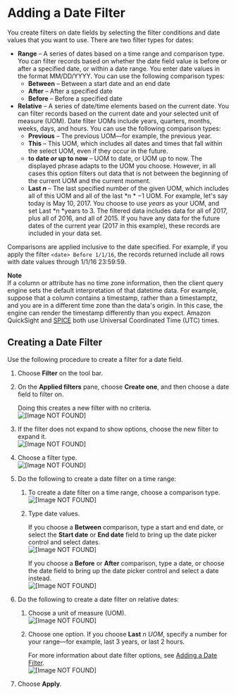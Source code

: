 # Adding a Date Filter<a name="add-a-date-filter"></a>

You create filters on date fields by selecting the filter conditions and date values that you want to use\. There are two filter types for dates:
+ **Range** – A series of dates based on a time range and comparison type\. You can filter records based on whether the date field value is before or after a specified date, or within a date range\. You enter date values in the format MM/DD/YYYY\. You can use the following comparison types:
  + **Between** – Between a start date and an end date
  + **After** – After a specified date
  + **Before** – Before a specified date
+ **Relative** – A series of date/time elements based on the current date\. You can filter records based on the current date and your selected unit of measure \(UOM\)\. Date filter UOMs include years, quarters, months, weeks, days, and hours\. You can use the following comparison types:
  + **Previous** – The previous UOM—for example, the previous year\.
  + **This** – This UOM, which includes all dates and times that fall within the select UOM, even if they occur in the future\.
  + **to date *or* up to now** – UOM to date, or UOM up to now\. The displayed phrase adapts to the UOM you choose\. However, in all cases this option filters out data that is not between the beginning of the current UOM and the current moment\.
  + **Last *n*** – The last specified number of the given UOM, which includes all of this UOM and all of the last *n * −1 UOM\. For example, let's say today is May 10, 2017\. You choose to use *years* as your UOM, and set Last *n *years to 3\. The filtered data includes data for all of 2017, plus all of 2016, and all of 2015\. If you have any data for the future dates of the current year \(2017 in this example\), these records are included in your data set\.

Comparisons are applied inclusive to the date specified\. For example, if you apply the filter `<date> Before 1/1/16`, the records returned include all rows with date values through 1/1/16 23:59:59\.

**Note**  
If a column or attribute has no time zone information, then the client query engine sets the default interpretation of that datetime data\. For example, suppose that a column contains a timestamp, rather than a timestamptz, and you are in a different time zone than the data's origin\. In this case, the engine can render the timestamp differently than you expect\. Amazon QuickSight and [SPICE](welcome.md#spice) both use Universal Coordinated Time \(UTC\) times\. 

## Creating a Date Filter<a name="create-a-date-filter"></a>

Use the following procedure to create a filter for a date field\.

1. Choose **Filter** on the tool bar\.

1. On the **Applied filters** pane, choose **Create one**, and then choose a date field to filter on\.

   Doing this creates a new filter with no criteria\.  
![\[Image NOT FOUND\]](http://docs.aws.amazon.com/quicksight/latest/user/images/filter-date-new.png)

1. If the filter does not expand to show options, choose the new filter to expand it\.  
![\[Image NOT FOUND\]](http://docs.aws.amazon.com/quicksight/latest/user/images/filter-date-choose.png)

1. Choose a filter type\.  
![\[Image NOT FOUND\]](http://docs.aws.amazon.com/quicksight/latest/user/images/filter-date-filter-type.png)

1. Do the following to create a date filter on a time range:

   1. To create a date filter on a time range, choose a comparison type\.  
![\[Image NOT FOUND\]](http://docs.aws.amazon.com/quicksight/latest/user/images/filter-date-time-range-comparison-type.png)

   1. Type date values\.

      If you choose a **Between** comparison, type a start and end date, or select the **Start date** or **End date** field to bring up the date picker control and select dates\.  
![\[Image NOT FOUND\]](http://docs.aws.amazon.com/quicksight/latest/user/images/filter-date.png)

      If you choose a **Before** or **After** comparison, type a date, or choose the date field to bring up the date picker control and select a date instead\.  
![\[Image NOT FOUND\]](http://docs.aws.amazon.com/quicksight/latest/user/images/filter-date2.png)

1. Do the following to create a date filter on relative dates:

   1. Choose a unit of measure \(UOM\)\.  
![\[Image NOT FOUND\]](http://docs.aws.amazon.com/quicksight/latest/user/images/filter-date-relative-dates-unit.png)

   1. Choose one option\. If you choose **Last** *n* *UOM*, specify a number for your range—for example, last 3 years, or last 2 hours\.

      For more information about date filter options, see [Adding a Date Filter](#add-a-date-filter)\.   
![\[Image NOT FOUND\]](http://docs.aws.amazon.com/quicksight/latest/user/images/filter-date-relative-dates-options.png)

1. Choose **Apply**\.
